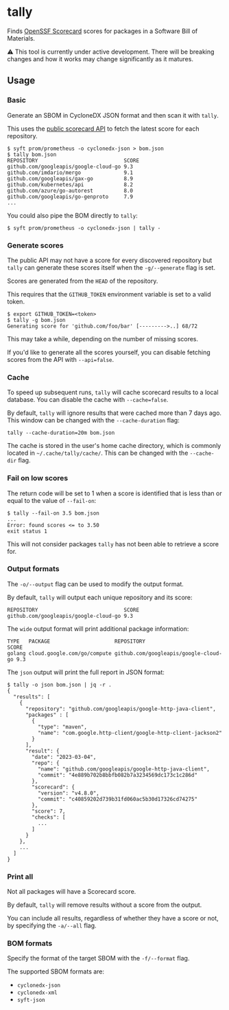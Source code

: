 # tally

Finds [OpenSSF Scorecard](https://github.com/ossf/scorecard) scores for packages
in a Software Bill of Materials.

⚠️ This tool is currently under active development. There will be breaking changes
and how it works may change significantly as it matures.

## Usage

### Basic

Generate an SBOM in CycloneDX JSON format and then scan it with `tally`.

This uses the [public scorecard API](https://api.securityscorecards.dev/#/) to
fetch the latest score for each repository.

```
$ syft prom/prometheus -o cyclonedx-json > bom.json
$ tally bom.json
REPOSITORY                            SCORE
github.com/googleapis/google-cloud-go 9.3
github.com/imdario/mergo              9.1
github.com/googleapis/gax-go          8.9
github.com/kubernetes/api             8.2
github.com/azure/go-autorest          8.0
github.com/googleapis/go-genproto     7.9
...
```

You could also pipe the BOM directly to `tally`:

```
$ syft prom/prometheus -o cyclonedx-json | tally -
```

### Generate scores

The public API may not have a score for every discovered repository but `tally`
can generate these scores itself when the `-g/--generate` flag is
set.

Scores are generated from the `HEAD` of the repository.

This requires that the `GITHUB_TOKEN` environment variable is set to a valid
token.

```
$ export GITHUB_TOKEN=<token>
$ tally -g bom.json
Generating score for 'github.com/foo/bar' [--------->..] 68/72
```

This may take a while, depending on the number of missing scores.

If you'd like to generate all the scores yourself, you can disable fetching
scores from the API with `--api=false`.

### Cache

To speed up subsequent runs, `tally` will cache scorecard results to a local
database. You can disable the cache with `--cache=false`.

By default, `tally` will ignore results that were cached more than 7 days ago.
This window can be changed with the `--cache-duration` flag:

```
tally --cache-duration=20m bom.json
```

The cache is stored in the user's home cache directory, which is commonly
located in `~/.cache/tally/cache/`. This can be changed with the `--cache-dir`
flag.

### Fail on low scores

The return code will be set to 1 when a score is identified that is less than
or equal to the value of `--fail-on`:

```
$ tally --fail-on 3.5 bom.json
...
Error: found scores <= to 3.50
exit status 1
```

This will not consider packages `tally` has not been able to retrieve a score
for.

### Output formats

The `-o/--output` flag can be used to modify the output format.

By default, `tally` will output each unique repository and its score:

```
REPOSITORY                            SCORE
github.com/googleapis/google-cloud-go 9.3
```

The `wide` output format will print additional package information:

```
TYPE   PACKAGE                     REPOSITORY                            SCORE
golang cloud.google.com/go/compute github.com/googleapis/google-cloud-go 9.3
```

The `json` output will print the full report in JSON format:

```
$ tally -o json bom.json | jq -r .
{
  "results": [
    {
      "repository": "github.com/googleapis/google-http-java-client",
      "packages" : [
        {
          "type": "maven",
          "name": "com.google.http-client/google-http-client-jackson2"
        }
      ],
      "result": {
        "date": "2023-03-04",
        "repo": {
          "name": "github.com/googleapis/google-http-java-client",
          "commit": "4e889b702b8bbfb082b7a3234569dc173c1c286d"
        },
        "scorecard": {
          "version": "v4.8.0",
          "commit": "c40859202d739b31fd060ac5b30d17326cd74275"
        },
        "score": 7,
        "checks": [
          ...
        ]
      }
    },
    ...
  ]
}
```

### Print all

Not all packages will have a Scorecard score.

By default, `tally` will remove results without a score from the output.

You can include all results, regardless of whether they have a score or not, by
specifying the `-a/--all` flag.

### BOM formats

Specify the format of the target SBOM with the `-f/--format` flag.

The supported SBOM formats are:

- `cyclonedx-json`
- `cyclonedx-xml`
- `syft-json`
